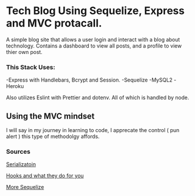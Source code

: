# Tech Blog Using Sequelize, Express and MVC protacall. 

A simple blog site that allows a user login and interact with a blog about technology. Contains a dashboard to view all posts, and a profile to view thier own post. 

### This Stack Uses:
-Express with Handlebars, Bcrypt and Session. 
-Sequelize
-MySQL2
-Heroku

Also utilizes Eslint with Prettier and dotenv. All of which is handled by node.

## Using the MVC mindset

I will say in my journey in learning to code, I apprecate the control ( pun alert ) this type of methodolgy affords. 


### Sources
[Serializatoin](https://en.wikipedia.org/wiki/Serialization)

[Hooks and what they do for you](https://sequelize.org/docs/v6/other-topics/hooks/)

[More Sequelize](https://sebhastian.com/sequelize-date-format/)


